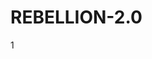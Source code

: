 # REBELLION-2.0                                                                                                          

1
